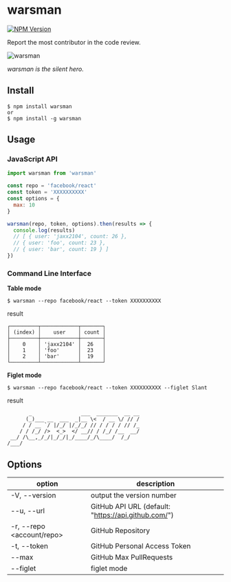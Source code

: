 # warsman

[![NPM Version](http://img.shields.io/npm/v/warsman.svg?style=flat)](https://www.npmjs.org/package/warsman)

Report the most contributor in the code review.

![warsman](https://blogs.c.yimg.jp/res/blog-8d-e6/saranndonn/folder/1835128/84/66599984/img_0)

_warsman is the silent hero._

## Install

```
$ npm install warsman
or
$ npm install -g warsman
```

## Usage

### JavaScript API

```js
import warsman from 'warsman'

const repo = 'facebook/react'
const token = 'XXXXXXXXXX'
const options = {
  max: 10
}

warsman(repo, token, options).then(results => {
  console.log(results)
  // [ { user: 'jaxx2104', count: 26 },
  // { user: 'foo', count: 23 },
  // { user: 'bar', count: 19 } ]
})
```

### Command Line Interface

**Table mode**

```
$ warsman --repo facebook/react --token XXXXXXXXXX
```

result

```
┌─────────┬────────────┬───────┐
│ (index) │    user    │ count │
├─────────┼────────────┼───────┤
│    0    │ 'jaxx2104' │  26   │
│    1    │ 'foo'      │  23   │
│    2    │ 'bar'      │  19   │
└─────────┴────────────┴───────┘
```

**Figlet mode**

```
$ warsman --repo facebook/react --token XXXXXXXXXX --figlet Slant
```

result

```
       _                ___  _______  __ __
      (_)___ __  ___  _|__ \<  / __ \/ // /
     / / __ `/ |/_/ |/_/_/ // / / / / // /_
    / / /_/ />  <_>  </ __// / /_/ /__  __/
 __/ /\__,_/_/|_/_/|_/____/_/\____/  /_/
/___/
```

## Options

| option                    | description                                         |
| ------------------------- | --------------------------------------------------- |
| -V, --version             | output the version number                           |
| --u, --url <url>          | GitHub API URL (default: "https://api.github.com/") |
| -r, --repo <account/repo> | GitHub Repository                                   |
| -t, --token <token>       | GitHub Personal Access Token                        |
| --max <n>                 | GitHub Max PullRequests                             |
| --figlet <font>           | figlet mode                                         |
